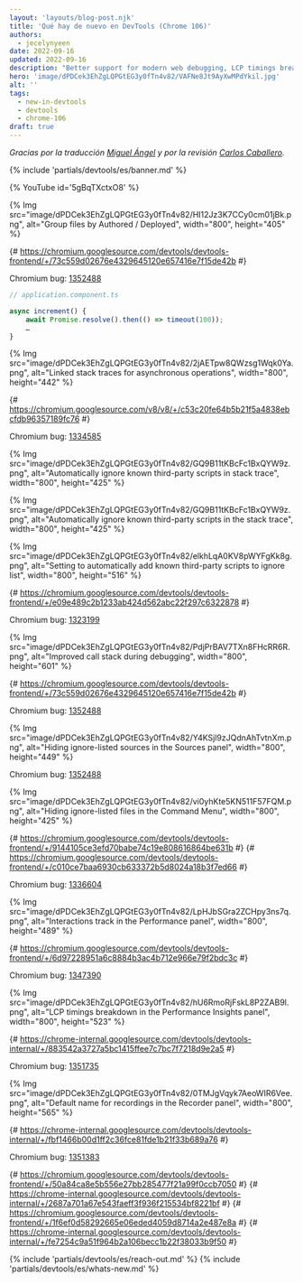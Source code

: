 ```yaml
---
layout: 'layouts/blog-post.njk'
title: 'Qué hay de nuevo en DevTools (Chrome 106)'
authors:
  - jecelynyeen
date: 2022-09-16
updated: 2022-09-16
description: "Better support for modern web debugging, LCP timings breakdown in the Performance Insights, and more."
hero: 'image/dPDCek3EhZgLQPGtEG3y0fTn4v82/VAFNe8Jt9AyXwMPdYkil.jpg'
alt: ''
tags:
  - new-in-devtools
  - devtools
  - chrome-106
draft: true
---
```


_Gracias  por la traducción [Miguel Ángel](https://midu.dev) y por la revisión [Carlos Caballero](https://carloscaballero.io)._

{% include 'partials/devtools/es/banner.md' %}

{% YouTube id='5gBqTXctxO8' %}

<!-- start: translation instructions -->
<!-- + 1. Remove the "draft: true" tag above when submitting PR -->
<!-- + 2. Provide translations under each of the English commented original content -->
<!-- + 3. Translate the "description" tag above -->
<!-- + 4. Translate all the <img> alt text -->
<!-- + 5. Update the whats-new.md file -->

<!-- ## Group files by Authored / Deployed in the Sources panel {: #authored } -->

<!-- The **Group files by Authored / Deployed** is now shown under the 3-dot menu. Previously, it showed directly on the navigation pane. -->

<!-- Open this [demo](https://ng-devtools.netlify.app/). Enable the **Group files by Authored / Deployed** setting to view your original source code (Authored) first and navigate to them quicker. -->

{% Img src="image/dPDCek3EhZgLQPGtEG3y0fTn4v82/HI12Jz3K7CCy0cm01jBk.png", alt="Group files by Authored / Deployed", width="800", height="405" %}

{# https://chromium.googlesource.com/devtools/devtools-frontend/+/73c559d02676e4329645120e657416e7f15de42b #}

Chromium bug: [1352488](https://crbug.com/1352488)


<!-- ## Improved stack traces {: #stack-traces } -->

<!-- ### Linked stack traces for asynchronous operations  {: #async } -->

<!-- When some operations are scheduled to happen asynchronously, the stack traces in DevTools now tell the “full story” of the operation. Previously, it tells only part of the story. -->

<!-- For example, open this [demo](https://ng-devtools.netlify.app/) and click on the increment button. Expand the error message in **Console**. In our source code, the operation includes an async `timeout` operation. -->

```js
// application.component.ts

async increment() {
    await Promise.resolve().then(() => timeout(100));
    …
}
```

<!-- Previously, the stack trace only showed the timeout operation. It did not show the “root cause” of the operation.  -->

<!-- With the latest changes, DevTools now shows the operation originates from the `onClick` event in the button component, then the `increment` function, followed by the timeout operation. -->

{% Img src="image/dPDCek3EhZgLQPGtEG3y0fTn4v82/2jAETpw8QWzsg1Wqk0Ya.png", alt="Linked stack traces for asynchronous operations", width="800", height="442" %}

<!-- Behind the scenes, DevTools introduced a new “Async Stack Tagging” feature. You can tell the whole story of the operation by linking both parts of the async code together with the new `console.createTask()` method. See [Modern debugging in DevTools](/blog/devtools-modern-web-debugging/#linked-stack-traces) to learn more.  -->

<!-- Does it sound complicated? Not at all. Most of the time, the framework you are using handles the scheduling and async execution. In that case, it is up to the framework to implement the API, you don’t need to worry about it. (e.g. Angular implemented these [changes](https://chromium-review.googlesource.com/c/v8/v8/+/3776678)) -->

{# https://chromium.googlesource.com/v8/v8/+/c53c20fe64b5b21f5a4838ebcfdb96357189fc76 #}

Chromium bug: [1334585](https://crbug.com1334585)


<!-- ### Automatically ignore known third-party scripts {: #auto-ignore } -->

<!-- Identify issues in your code quicker during debugging because DevTools now automatically adds known third-party scripts to the ignore list. -->

<!-- Open this [demo](https://ng-devtools.netlify.app/) and click on the increment button. Expand the error message in **Console**. The stack trace shows only your code (e.g. `app.component.ts` `button.component.ts`). Click **Show more frames** to view the full stack trace. -->

{% Img src="image/dPDCek3EhZgLQPGtEG3y0fTn4v82/GQ9B11tKBcFc1BxQYW9z.png", alt="Automatically ignore known third-party scripts in stack trace", width="800", height="425" %}

<!-- Previously, the stack trace included third-party scripts like `zone.js` and `core.mjs`. These are not your source code, they are generated by bundlers (e.g. webpack) or frameworks (e.g. Angular). It took a longer time to identify the root cause of an error.  -->

{% Img src="image/dPDCek3EhZgLQPGtEG3y0fTn4v82/GQ9B11tKBcFc1BxQYW9z.png", alt="Automatically ignore known third-party scripts in the stack trace", width="800", height="425" %}

<!-- Behind the scenes, DevTools ignores third-party scripts based on the new `x_google_ignoreList` property in sourcemaps. Frameworks and bundlers need to supply this information. See [Case Study: Better Angular Debugging with DevTools](/blog/devtools-better-angular-debugging/#x_google_ignorelist-in-angular).  -->

<!-- Optionally, if you prefer to always view full stack traces, you can disable the setting via **Settings** > **Ignore list** > **Automatically add known third-party scripts to ignore list**. -->

{% Img src="image/dPDCek3EhZgLQPGtEG3y0fTn4v82/elkhLqA0KV8pWYFgKk8g.png", alt="Setting to automatically add known third-party scripts to ignore list", width="800", height="516" %}

{# https://chromium.googlesource.com/devtools/devtools-frontend/+/e09e489c2b1233ab424d562abc22f297c6322878 #}

Chromium bug: [1323199](https://crbug.com/1323199)


<!-- ## Improved call stack during debugging  {: #call-stack } -->

<!-- With the **Automatically add known third-party scripts to ignore list** setting, the call stack now shows only frames that are relevant to your code. -->

<!-- Open this [demo](https://ng-devtools.netlify.app/) and set a breakpoint at the `increment()` function in `app.component.ts`. Click the increment button on the page to trigger the breakpoint. The call stack shows only frames from your code (e.g.  `app.component.ts` and `button.component.ts`).  -->

<!-- To view all frames, enable **Show ignore-listed frames**. Previously, DevTools displayed all frames by default.  -->

{% Img src="image/dPDCek3EhZgLQPGtEG3y0fTn4v82/PdjPrBAV7TXn8FHcRR6R.png", alt="Improved call stack during debugging", width="800", height="601" %}

{# https://chromium.googlesource.com/devtools/devtools-frontend/+/73c559d02676e4329645120e657416e7f15de42b #}

Chromium bug: [1352488](https://crbug.com/1352488)


<!-- ## Hiding ignore-listed sources in the Sources panel {: #ignore-nav } -->

<!-- Enable **hide ignore-listed sources** to hide irrelevant files in the **Navigation** pane. This way, you can focus only on your code. -->

<!-- Open this [demo](https://ng-devtools.netlify.app/). In the **Sources** panel. The `node_modules` and `webpack` are the third-party scripts. Click on the 3-dot menu and select **hide ignore-listed sources** to hide them from the pane. -->

{% Img src="image/dPDCek3EhZgLQPGtEG3y0fTn4v82/Y4KSjl9zJQdnAhTvtnXm.png", alt="Hiding ignore-listed sources in the Sources panel", width="800", height="449" %}

Chromium bug: [1352488](https://crbug.com/1352488)


<!-- ## Hiding ignore-listed files in the Command Menu {: #ignore-search } -->

<!-- With the **hide ignore-listed sources** setting, you can find your file quicker with the [Command Menu](/docs/devtools/command-menu/). Previously, searching files in the **Command Menu** returns third-party files that might not be relevant to you. -->

<!-- For example, enable the **hide ignore-listed sources** setting and click on the 3-dot menu. Select **Open file**. Type “ton” to search for button components. Previously, the results include files from `node_modules`, one of the `node_modules` files even shown up as the first result.  -->

{% Img src="image/dPDCek3EhZgLQPGtEG3y0fTn4v82/vi0yhKte5KN511F57FQM.png", alt="Hiding ignore-listed files in the Command Menu", width="800", height="425" %}

{# https://chromium.googlesource.com/devtools/devtools-frontend/+/9144105ce3efd70babe74c19e808616864be631b #}
{# https://chromium.googlesource.com/devtools/devtools-frontend/+/c010ce7baa6930cb633372b5d8024a18b3f7ed66 #}

Chromium bug: [1336604](https://crbug.com/1336604)


<!-- ## New Interactions track in the Performance panel  {: #performance } -->

<!-- Use the new **Interactions** track in the **Performance** panel to visualize interactions and track down potential responsiveness issues.  -->

<!-- For example, [start a performance recording](/docs/devtools/evaluate-performance/#record ) on this [demo page](https://coffee-cart.netlify.app/?ad=1). Click on a coffee and stop recording. Two interactions show in the **Interactions** track. Both interactions have the same IDs, indicating the interactions are triggered from the same user interaction. -->

{% Img src="image/dPDCek3EhZgLQPGtEG3y0fTn4v82/LpHJbSGra2ZCHpy3ns7q.png", alt="Interactions track in the Performance panel", width="800", height="489" %}

{# https://chromium.googlesource.com/devtools/devtools-frontend/+/6d97228951a6c8884b3ac4b712e966e79f2bdc3c #}

Chromium bug: [1347390](https://crbug.com/1347390)


<!-- ## LCP timings breakdown in the Performance Insights panel {: #insights } -->

<!-- The **Performance Insights** panel now shows the [timings breakdown](web.dev/optimize-lcp/#lcp-breakdown)  of the [Largest Containful Paint (LCP)](/docs/devtools/performance-insights/#largest-contentful-paint). Use these timings information to understand and identify an opportunity to improve LCP performance. -->

{% Img src="image/dPDCek3EhZgLQPGtEG3y0fTn4v82/hU6RmoRjFskL8P2ZAB9l.png", alt="LCP timings breakdown in the Performance Insights panel", width="800", height="523" %}

{# https://chrome-internal.googlesource.com/devtools/devtools-internal/+/883542a3727a5bc1415ffee7c7bc7f7218d9e2a5 #}

Chromium bug: [1351735](https://crbug.com/1351735)


<!-- ## Auto-generate default name for recordings in the Recorder panel {: #recorder } -->

<!-- The **Recorder** panel now automatically generates a name for new recordings. -->

{% Img src="image/dPDCek3EhZgLQPGtEG3y0fTn4v82/0TMJgVqyk7AeoWIR6Vee.png", alt="Default name for recordings in the Recorder panel", width="800", height="565" %}

{# https://chrome-internal.googlesource.com/devtools/devtools-internal/+/fbf1466b00d1ff2c36fce81fde1b21f33b689a76 #}

Chromium bug: [1351383](https://crbug.com/1351383)


<!-- ## Miscellaneous highlights {: #misc } -->

<!-- - Previously, [Recorder extensions](/docs/devtools/recorder/reference/#extension-troubleshooting) don’t show up in the **Recorder** panel from time to time. ([1351416](https://crbug.com/1351416)) -->
<!-- - The **Styles** pane now displays a color picker for the [SVG `<stop>`](https://developer.mozilla.org/docs/Web/SVG/Element/stop) element’s `stop-color` property. ([1351096](https://crbug.com/1351096)) -->
<!-- - Identify script causing [layout](https://web.dev/avoid-large-complex-layouts-and-layout-thrashing/) as the potential root causes for layout shifts in the **Performance Insights** panel. ([1343019](https://crbug.com/1343019)) -->
<!-- - Display critical path for LCP web fonts in the **Performance Insights** panel. ([1350390](https://crbug.com/1350390)) -->

{# https://chromium.googlesource.com/devtools/devtools-frontend/+/50a84ca8e5b556e27bb285477f21a99f0ccb7050 #}
{# https://chrome-internal.googlesource.com/devtools/devtools-internal/+/2687a701a67e543faeff3f936f215534bf8221bf #}
{# https://chromium.googlesource.com/devtools/devtools-frontend/+/1f6ef0d58292665e06eded4059d8714a2e487e8a #}
{# https://chrome-internal.googlesource.com/devtools/devtools-internal/+/fe7254c9a51f964b2a106becc1b22f38033b9f50 #}


{% include 'partials/devtools/es/reach-out.md' %}
{% include 'partials/devtools/es/whats-new.md' %}

